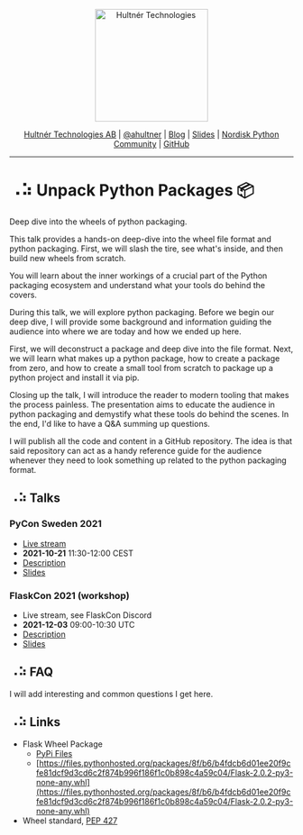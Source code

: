 <p align="center">
  <a href="https://hultner.se/"><img src="https://hultner.se/img/logo/logo_black-01.svg" alt="Hultnér Technologies" align="center" width="200"></a>
</p>
<p align="center">
	<a href="https://hultner.se/" rel="nofollow" class="rich-diff-level-one">Hultnér Technologies AB</a> | <a href="https://twitter.com/ahultner" rel="nofollow" class="rich-diff-level-one">@ahultner</a> | <a href="http://py.watch/" rel="nofollow" class="rich-diff-level-one">Blog</a> | <a href="https://slides.com/hultner/" rel="nofollow" class="rich-diff-level-one">Slides</a> | <a href="https://www.facebook.com/groups/nordiskpython/" rel="nofollow" class="rich-diff-level-one">Nordisk Python Community</a> | <a href="https://github.com/hultner-technologies/unpack-python-packages/" rel="nofollow" class="rich-diff-level-one">GitHub</a>
	<hr>
</p>

# ⠠⠵ Unpack Python Packages 📦
Deep dive into the wheels of python packaging.

This talk provides a hands-on deep-dive into the wheel file format and python packaging. First, we will slash the tire, see what's inside, and then build new wheels from scratch.

You will learn about the inner workings of a crucial part of the Python packaging ecosystem and understand what your tools do behind the covers.

During this talk, we will explore python packaging.
Before we begin our deep dive, I will provide some background and information guiding the audience into where we are today and how we ended up here.

First, we will deconstruct a package and deep dive into the file format. Next, we will learn what makes up a python package, how to create a package from zero, and how to create a small tool from scratch to package up a python project and install it via pip.

Closing up the talk, I will introduce the reader to modern tooling that makes the process painless. The presentation aims to educate the audience in python packaging and demystify what these tools do behind the scenes.
In the end, I'd like to have a Q&A summing up questions.

I will publish all the code and content in a GitHub repository. The idea is that said repository can act as a handy reference guide for the audience whenever they need to look something up related to the python packaging format.

## ⠠⠵ Talks
### PyCon Sweden 2021

- [Live stream](https://www.youtube.com/watch?v=kO5Es7KKUIY)
- **2021-10-21** 11:30-12:00 CEST
- [Description](https://pretalx.com/pycon-sweden-2021/talk/ZMZWT9/)
- [Slides](https://slides.com/hultner/pycon-sweden-2021/#/)

### FlaskCon 2021 (workshop)

- Live stream, see FlaskCon Discord
- **2021-12-03** 09:00-10:30 UTC
- [Description](https://flaskcon.com/y/2021/schedule/activity_20?tz=UTC)
- [Slides](https://slides.com/hultner/flaskcon/#/)

## ⠠⠵ FAQ
I will add interesting and common questions I get here.

## ⠠⠵ Links
- Flask Wheel Package
  - [PyPi Files](https://pypi.org/project/Flask/#modal-close)
  - [https://files.pythonhosted.org/packages/8f/b6/b4fdcb6d01ee20f9cfe81dcf9d3cd6c2f874b996f186f1c0b898c4a59c04/Flask-2.0.2-py3-none-any.whl](https://files.pythonhosted.org/packages/8f/b6/b4fdcb6d01ee20f9cfe81dcf9d3cd6c2f874b996f186f1c0b898c4a59c04/Flask-2.0.2-py3-none-any.whl)
- Wheel standard, [PEP 427](https://www.python.org/dev/peps/pep-0427/)
